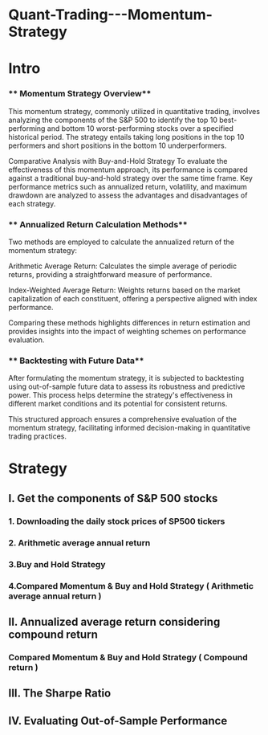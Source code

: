# Quant-Trading---Momentum-Strategy





# **Intro**
### ** Momentum Strategy Overview**
This momentum strategy, commonly utilized in quantitative trading, involves analyzing the components of the S&P 500 to identify the top 10 best-performing and bottom 10 worst-performing stocks over a specified historical period. The strategy entails taking long positions in the top 10 performers and short positions in the bottom 10 underperformers.

Comparative Analysis with Buy-and-Hold Strategy
To evaluate the effectiveness of this momentum approach, its performance is compared against a traditional buy-and-hold strategy over the same time frame. Key performance metrics such as annualized return, volatility, and maximum drawdown are analyzed to assess the advantages and disadvantages of each strategy.

### ** Annualized Return Calculation Methods**
Two methods are employed to calculate the annualized return of the momentum strategy:

Arithmetic Average Return: Calculates the simple average of periodic returns, providing a straightforward measure of performance.

Index-Weighted Average Return: Weights returns based on the market capitalization of each constituent, offering a perspective aligned with index performance.

Comparing these methods highlights differences in return estimation and provides insights into the impact of weighting schemes on performance evaluation.

### ** Backtesting with Future Data**
After formulating the momentum strategy, it is subjected to backtesting using out-of-sample future data to assess its robustness and predictive power. This process helps determine the strategy's effectiveness in different market conditions and its potential for consistent returns.

This structured approach ensures a comprehensive evaluation of the momentum strategy, facilitating informed decision-making in quantitative trading practices.

# **Strategy**
## **I. Get the components of S&P 500 stocks** 

### **1. Downloading the daily stock prices of SP500 tickers**

### **2. Arithmetic average annual return**

### **3.Buy and Hold Strategy**

### **4.Compared Momentum & Buy and Hold Strategy ( Arithmetic average annual return )**


## **II. Annualized average return considering compound return**

### **Compared Momentum & Buy and Hold Strategy ( Compound return )**








## **III. The Sharpe Ratio**






## **IV. Evaluating Out-of-Sample Performance**





